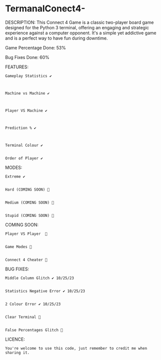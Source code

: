 # TermanalConect4-


DESCRIPTION:
This Connect 4 Game is a classic two-player board game designed for the 
Python 3 terminal, offering an engaging and strategic experience against a computer 
opponent. It's a simple yet addictive game and is a perfect way to have fun during downtime.

Game Percentage Done: 53%


Bug Fixes Done: 60%


FEATURES:

    Gameplay Statistics ✔️
    
    

    Machine vs Machine ✔️
    


    Player VS Machine ✔️
    
    

    Prediction % ✔️
    
    

    Terminal Colour ✔️

    
    Order of Player ✔️

MODES:

    Extreme ✔️
    

    Hard (COMING SOON) 🔴
    

    Medium (COMING SOON) 🔴
    

    Stupid (COMING SOON) 🔴

COMING SOON:


    Player VS Player  🔴
    

    Game Modes 🔴
    

    Connect 4 Cheater 🔴

BUG FIXES:

    Middle Column Glitch ✔️ 10/25/23
    

    Statistics Negative Error ✔️ 10/25/23
    

    2 Colour Error ✔️ 10/25/23
    

    Clear Terminal 🔴


    False Percentages Glitch 🔴
    

LICENCE: 


    You're welcome to use this code, just remember to credit me when sharing it.
  
